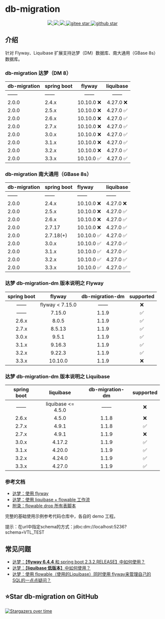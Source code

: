 # db-migration
<p align="center">
    <a target="_blank" href="https://search.maven.org/search?q=g:%22com.github.mengweijin%22%20AND%20a:%22db-migration-dm%22">
        <img src="https://img.shields.io/maven-central/v/com.github.mengweijin/db-migration-dm" />
    </a>
	<a target="_blank" href="https://github.com/mengweijin/db-migration/blob/master/LICENSE">
		<img src="https://img.shields.io/badge/license-Apache2.0-blue.svg" />
	</a>
	<a target="_blank" href="https://www.oracle.com/technetwork/java/javase/downloads/index.html">
		<img src="https://img.shields.io/badge/JDK-8+-green.svg" />
	</a>
	<a target="_blank" href="https://gitee.com/mengweijin/db-migration/stargazers">
		<img src="https://gitee.com/mengweijin/db-migration/badge/star.svg?theme=dark" alt='gitee star'/>
	</a>
	<a target="_blank" href='https://github.com/mengweijin/db-migration'>
		<img src="https://img.shields.io/github/stars/mengweijin/db-migration.svg?style=social" alt="github star"/>
	</a>
</p>

## 介绍
针对 Flyway、Liquibase 扩展支持达梦（DM）数据库、南大通用（GBase 8s）数据库。

### db-migration 达梦（DM 8）

| db-migration | spring boot |  flyway   | liquibase |
|:-------------|:------------|:---------:|:---------:|
| ——           | ——          |    ——     |    ——     |
| 2.0.0        | 2.4.x       | 10.10.0 ❌ | 4.27.0 ❌  |
| 2.0.0        | 2.5.x       | 10.10.0 ❌ | 4.27.0 ✅  |
| 2.0.0        | 2.6.x       | 10.10.0 ❌ | 4.27.0 ✅  |
| 2.0.0        | 2.7.x       | 10.10.0 ❌ | 4.27.0 ✅  |
| 2.0.0        | 3.0.x       | 10.10.0 ❌ | 4.27.0 ✅  |
| 2.0.0        | 3.1.x       | 10.10.0 ❌ | 4.27.0 ✅  |
| 2.0.0        | 3.2.x       | 10.10.0 ❌ | 4.27.0 ✅  |
| 2.0.0        | 3.3.x       | 10.10.0 ✅ | 4.27.0 ✅  |

### db-migration 南大通用（GBase 8s）

| db-migration | spring boot | flyway    | liquibase |
|:-------------|:------------|:----------|:----------|
| ——           | ——          | ——        | ——        |
| 2.0.0        | 2.4.x       | 10.10.0 ❌ | 4.27.0 ❌  |
| 2.0.0        | 2.5.x       | 10.10.0 ❌ | 4.27.0 ✅  |
| 2.0.0        | 2.6.x       | 10.10.0 ❌ | 4.27.0 ✅  |
| 2.0.0        | 2.7.17      | 10.10.0 ❌ | 4.27.0 ✅  |
| 2.0.0        | 2.7.18(+)   | 10.10.0 ✅ | 4.27.0 ✅  |
| 2.0.0        | 3.0.x       | 10.10.0 ✅ | 4.27.0 ✅  |
| 2.0.0        | 3.1.x       | 10.10.0 ✅ | 4.27.0 ✅  |
| 2.0.0        | 3.2.x       | 10.10.0 ✅ | 4.27.0 ✅  |
| 2.0.0        | 3.3.x       | 10.10.0 ✅ | 4.27.0 ✅  |

### 达梦 db-migration-dm 版本说明之 Flyway

| spring boot |     flyway      | db-migration-dm | supported |
|:-----------:|:---------------:|:---------------:|:---------:|
|     ——      | flyway < 7.15.0 |       ——        |     ❌     |
|     ——      |     7.15.0      |      1.1.9      |     ✅     |
|    2.6.x    |      8.0.5      |      1.1.9      |     ✅     |
|    2.7.x    |     8.5.13      |      1.1.9      |     ✅     |
|    3.0.x    |      9.5.1      |      1.1.9      |     ✅     |
|    3.1.x    |     9.16.3      |      1.1.9      |     ✅     |
|    3.2.x    |     9.22.3      |      1.1.9      |     ✅     |
|    3.3.x    |     10.10.0     |      1.1.9      |     ❌     |


### 达梦 db-migration-dm 版本说明之 Liquibase

| spring boot |     liquibase      | db-migration-dm | supported |
|:-----------:|:------------------:|:---------------:|:---------:|
|     ——      | liquibase <= 4.5.0 |       ——        |     ❌     |
|    2.6.x    |       4.5.0        |      1.1.8      |     ❌     |
|    2.7.x    |       4.9.1        |      1.1.8      |     ✅     |
|    2.7.x    |       4.9.1        |      1.1.9      |     ❌     |
|    3.0.x    |       4.17.2       |      1.1.9      |     ✅     |
|    3.1.x    |       4.20.0       |      1.1.9      |     ✅     |
|    3.2.x    |       4.24.0       |      1.1.9      |     ✅     |
|    3.3.x    |       4.27.0       |      1.1.9      |     ✅     |



### 参考文档

* [达梦：使用 flyway](./doc/flyway.md)
* [达梦：使用 liquibase + flowable 工作流](./doc/liquibase.md)
* [附录：flowable drop 所有表脚本](./doc/flowable_drop_script.md)

完整的基础使用示例参考代码仓库中，各自的 demo 工程。

提示：在url中指定schema的方式：jdbc:dm://localhost:5236?schema=VTL_TEST

## 常见问题

* [达梦：【**flyway 6.4.4** 和 spring boot 2.3.2.RELEASE】中如何使用？](./doc/flyway_6.4.4_solution.md)
* [达梦：【**liquibase 低版本**】中如何使用？](./doc/liquibase_4.9.1_solution.md)
* [达梦：使用 flowable（使用的Liquibase）同时使用 flyway来管理自己的 SQL的一点点疑问？](./doc/gitee_issue_I9KYBS.md)


## ⭐Star db-migration on GitHub

[![Stargazers over time](https://starchart.cc/mengweijin/db-migration.svg)](https://starchart.cc/mengweijin/db-migration)
